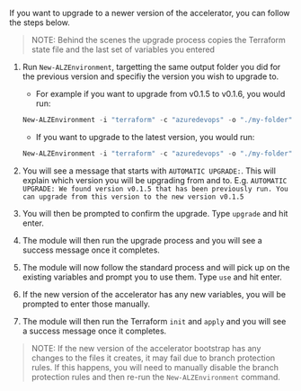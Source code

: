 <!-- markdownlint-disable first-line-h1 -->

If you want to upgrade to a newer version of the accelerator, you can follow the steps below.

> NOTE: Behind the scenes the upgrade process copies the Terraform state file and the last set of variables you entered

1. Run `New-ALZEnvironment`, targetting the same output folder you did for the previous version and specifiy the version you wish to upgrade to.
    - For example if you want to upgrade from v0.1.5 to v0.1.6, you would run:

    ```powershell
    New-ALZEnvironment -i "terraform" -c "azuredevops" -o "./my-folder" -v "0.1.6"
    ```

    - If you want to upgrade to the latest version, you would run:

    ```powershell
    New-ALZEnvironment -i "terraform" -c "azuredevops" -o "./my-folder" -v "latest"
    ```

2. You will see a message that starts with `AUTOMATIC UPGRADE:`. This will explain which version you will be upgrading from and to. E.g. `AUTOMATIC UPGRADE: We found version v0.1.5 that has been previously run. You can upgrade from this version to the new version v0.1.5`
3. You will then be prompted to confirm the upgrade. Type `upgrade` and hit enter.
4. The module will then run the upgrade process and you will see a success message once it completes.
5. The module will now follow the standard process and will pick up on the existing variables and prompt you to use them. Type `use` and hit enter.
6. If the new version of the accelerator has any new variables, you will be prompted to enter those manually.
7. The module will then run the Terraform `init` and `apply` and you will see a success message once it completes.

> NOTE: If the new version of the accelerator bootstrap has any changes to the files it creates, it may fail due to branch protection rules. If this happens, you will need to manually disable the branch protection rules and then re-run the `New-ALZEnvironment` command.

 [//]: # (************************)
 [//]: # (INSERT LINK LABELS BELOW)
 [//]: # (************************)
